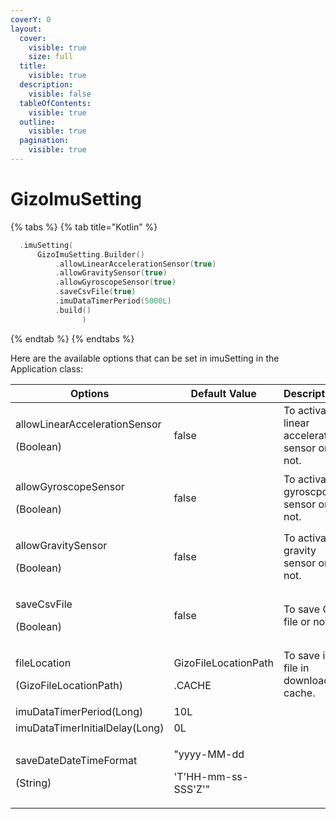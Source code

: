 ```yaml
---
coverY: 0
layout:
  cover:
    visible: true
    size: full
  title:
    visible: true
  description:
    visible: false
  tableOfContents:
    visible: true
  outline:
    visible: true
  pagination:
    visible: true
---
```


# GizoImuSetting

{% tabs %}
{% tab title="Kotlin" %}
```kotlin
  .imuSetting(
      GizoImuSetting.Builder()
          .allowLinearAccelerationSensor(true)
          .allowGravitySensor(true)
          .allowGyroscopeSensor(true)
          .saveCsvFile(true)
          .imuDataTimerPeriod(5000L)
          .build()
                )
```
{% endtab %}
{% endtabs %}



Here are the available options that can be set in imuSetting in the Application class:

<table><thead><tr><th width="286.3333333333333">Options</th><th width="198">Default Value</th><th>Descriptions</th></tr></thead><tbody><tr><td><p>allowLinearAccelerationSensor</p><p>(Boolean)</p></td><td>false</td><td>To activate linear acceleration sensor or not.</td></tr><tr><td><p>allowGyroscopeSensor</p><p>(Boolean)</p></td><td>false</td><td>To activate gyroscpoe sensor or not.</td></tr><tr><td><p>allowGravitySensor</p><p>(Boolean)</p></td><td>false</td><td>To activate gravity sensor or not.</td></tr><tr><td><p>saveCsvFile</p><p>(Boolean)</p></td><td>false</td><td>To save CSV file or not.</td></tr><tr><td><p>fileLocation</p><p>(GizoFileLocationPath)</p></td><td><p>GizoFileLocationPath</p><p>.CACHE</p></td><td>To save imu file in download or cache.</td></tr><tr><td>imuDataTimerPeriod(Long)</td><td>10L</td><td></td></tr><tr><td>imuDataTimerInitialDelay(Long)</td><td>0L</td><td></td></tr><tr><td><p>saveDateDateTimeFormat</p><p>(String)</p></td><td><p>"yyyy-MM-dd</p><p>'T'HH-mm-ss-SSS'Z'"</p></td><td></td></tr></tbody></table>

